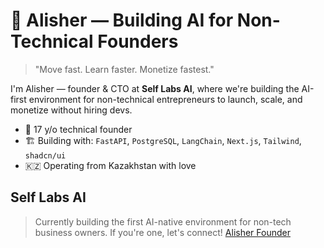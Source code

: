 # 🚀 Alisher — Building AI for Non-Technical Founders

> "Move fast. Learn faster. Monetize fastest."

I'm Alisher — founder & CTO at **Self Labs AI**, where we're building the AI-first environment for non-technical entrepreneurs to launch, scale, and monetize without hiring devs.

- 🧠 17 y/o technical founder
- 🏗 Building with: `FastAPI`, `PostgreSQL`, `LangChain`, `Next.js`, `Tailwind`, `shadcn/ui`
- 🇰🇿 Operating from Kazakhstan with love

## Self Labs AI
> Currently building the first AI-native environment for non-tech business owners. If you're one, let's connect!
> [Alisher Founder](https://linkedin.com/in/alisherfounder)
